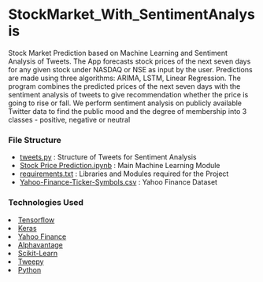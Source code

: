 # StockMarket_With_SentimentAnalysis
Stock Market Prediction based on Machine Learning and Sentiment Analysis of Tweets. The App forecasts stock prices of the next seven days for any given stock under NASDAQ or NSE as input by the user. Predictions are made using three algorithms: ARIMA, LSTM, Linear Regression. The program combines the predicted prices of the next seven days with the sentiment analysis of tweets to give recommendation whether the price is going to rise or fall. We perform sentiment analysis on publicly available Twitter data to find the public mood and the degree of membership into 3 classes - positive, negative or neutral

### File Structure
- [tweets.py]() : Structure of Tweets for Sentiment Analysis
- [Stock Price Prediction.ipynb](https://github.com/pratham3012/Stock-Price-Prediction-Sentiment-Analysis/blob/main/Stock%20Price%20Prediction.ipynb) : Main Machine Learning Module
- [requirements.txt](https://github.com/pratham3012/Stock-Price-Prediction-Sentiment-Analysis/blob/main/requirements.txt) : Libraries and Modules required for the Project
- [Yahoo-Finance-Ticker-Symbols.csv](https://github.com/pratham3012/Stock-Price-Prediction-Sentiment-Analysis/blob/main/Yahoo-Finance-Ticker-Symbols.csv) : Yahoo Finance Dataset 

### Technologies Used
<a href="https://www.tensorflow.org/"><li>Tensorflow</a></li>
<a href="https://keras.io/"><li>Keras</a></li>
<a href="https://pypi.org/project/yfinance/"><li>Yahoo Finance</a></li>
<a href="https://www.alphavantage.co/"><li>Alphavantage</a></li>
<a href="https://scikit-learn.org/"><li>Scikit-Learn</a></li>
<a href="https://www.tweepy.org/"><li>Tweepy</a></li>
<a href="https://www.python.org/"><li>Python</a></li>
